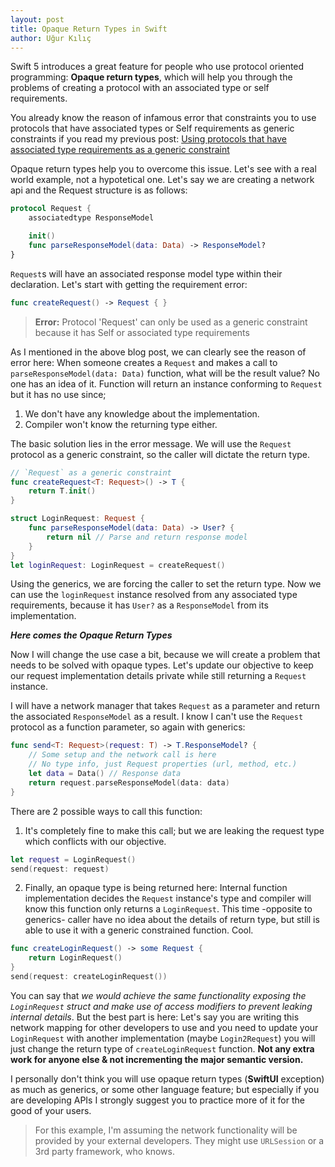 ```yaml
---
layout: post
title: Opaque Return Types in Swift
author: Uğur Kılıç
---
```


Swift 5 introduces a great feature for people who use protocol oriented programming: **Opaque return types**, which will help you through the problems of creating a protocol with an associated type or self requirements.

You already know the reason of infamous error that constraints you to use protocols that have associated types or Self requirements as generic constraints if you read my previous post: [Using protocols that have associated type requirements as a generic constraint ](../Using-protocols-that-have-associated-type-requirements-as-a-generic-constraint/)

Opaque return types help you to overcome this issue. Let's see with a real world example, not a hypotetical one. Let's say we are creating a network api and the Request structure is as follows:

```swift
protocol Request {
    associatedtype ResponseModel

    init()
    func parseResponseModel(data: Data) -> ResponseModel?
}
```

`Request`s will have an associated response model type within their declaration. Let's start with getting the requirement error:

```swift
func createRequest() -> Request { }
```
>**Error:** Protocol 'Request' can only be used as a generic constraint because it has Self or associated type requirements

As I mentioned in the above blog post, we can clearly see the reason of error here: When someone creates a `Request` and makes a call to `parseResponseModel(data: Data)` function, what will be the result value? No one has an idea of it. Function will return an instance conforming to `Request` but it has no use since;

1. We don't have any knowledge about the implementation.  
2. Compiler won't know the returning type either. 

The basic solution lies in the error message. We will use the `Request` protocol as a generic constraint, so the caller will dictate the return type.

```swift
// `Request` as a generic constraint
func createRequest<T: Request>() -> T {
    return T.init()
}

struct LoginRequest: Request {
    func parseResponseModel(data: Data) -> User? {
        return nil // Parse and return response model
    }
}
let loginRequest: LoginRequest = createRequest()
```

Using the generics, we are forcing the caller to set the return type. Now we can use the `loginRequest` instance resolved from any associated type requirements, because it has `User?` as a `ResponseModel` from its implementation.

***Here comes the Opaque Return Types***

Now I will change the use case a bit, because we will create a problem that needs to be solved with opaque types. Let's update our objective to keep our request implementation details private while still returning a `Request` instance.

I will have a network manager that takes `Request` as a parameter and return the associated `ResponseModel` as a result. I know I can't use the `Request` protocol as a function parameter, so again with generics:

```swift
func send<T: Request>(request: T) -> T.ResponseModel? {
    // Some setup and the network call is here
    // No type info, just Request properties (url, method, etc.)
    let data = Data() // Response data
    return request.parseResponseModel(data: data)
}
```

There are 2 possible ways to call this function:  
1. It's completely fine to make this call; but we are leaking the request type which conflicts with our objective.
```swift
let request = LoginRequest()
send(request: request)
```
2. Finally, an opaque type is being returned here: Internal function implementation decides the `Request` instance's type and compiler will know this function only returns a `LoginRequest`. This time -opposite to generics- caller have no idea about the details of return type, but still is able to use it with a generic constrained function. Cool.
```swift
func createLoginRequest() -> some Request {
    return LoginRequest()
}
send(request: createLoginRequest())
```

You can say that *we would achieve the same functionality exposing the `LoginRequest` struct and make use of access modifiers to prevent leaking internal details*. But the best part is here: Let's say you are writing this network mapping for other developers to use and you need to update your `LoginRequest` with another implementation (maybe `Login2Request`) you will just change the return type of `createLoginRequest` function. **Not any extra work for anyone else & not incrementing the major semantic version.**

I personally don't think you will use opaque return types (**SwiftUI** exception) as much as generics, or some other language feature; but especially if you are developing APIs I strongly suggest you to practice more of it for the good of your users.

>For this example, I'm assuming the network functionality will be provided by your external developers. They might use `URLSession` or a 3rd party framework, who knows.
